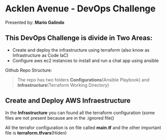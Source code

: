 # Acklen Avenue - DevOps Challenge
Presented by: **Mario Galindo**

## This DevOps Challenge is divide in Two Areas:
- Create and deploy the infrastructure using terraform (also know as Infrastructure as Code IaC)
- Configure aws ec2 instances to install and run a chat app using ansible

Github Repo Structure:
> The repo has two folders **Configurations**(Ansible Playbook) and **Infrastructure**(Terraform Working Directory) 

## Create and Deploy AWS Infraestructure

In the **Infrastructure** you can found all the terraform configuration (some files are not present because are in the .ignored file()

All the terrafor configuration is on file called **main.tf** and the other important file is **terraform.tfvars**(Hiden)